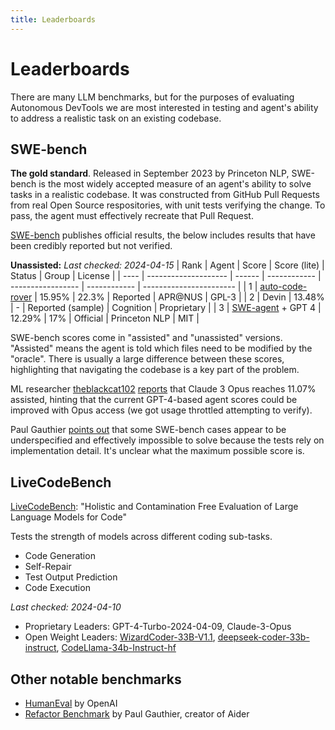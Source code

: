 ```yaml
---
title: Leaderboards
---
```


# Leaderboards

There are many LLM benchmarks, but for the purposes of evaluating Autonomous DevTools we are most interested in testing and agent's ability to address a realistic task on an existing codebase.

## SWE-bench
**The gold standard**. Released in September 2023 by Princeton NLP, SWE-bench is the most widely accepted measure of an agent's ability to solve tasks in a realistic codebase. It was constructed from GitHub Pull Requests from real Open Source respositories, with unit tests verifying the change. To pass, the agent must effectively recreate that Pull Request.

[SWE-bench](https://www.swebench.com) publishes official results, the below includes results that have been credibly reported but not verified. 

**Unassisted:**
*Last checked: 2024-04-15*
| Rank | Agent                | Score  | Score (lite) | Status            | Group        | License                 |
| ---- | -------------------- | ------ | ------------ | ----------------- | ------------ | ----------------------- |
| 1    | [auto-code-rover](https://github.com/nus-apr/auto-code-rover)      | 15.95%  | 22.3%            | Reported          | APR@NUS      | GPL-3                   |
| 2    | Devin                | 13.48% | -            | Reported (sample)  | Cognition    | Proprietary |
| 3    | [SWE-agent](https://swe-agent.com/) + GPT 4    | 12.29% | 17%          | Official          | Princeton NLP  | MIT                     |


SWE-bench scores come in "assisted" and "unassisted" versions. "Assisted" means the agent is told which files need to be modified by the "oracle". There is usually a large difference between these scores, highlighting that navigating the codebase is a key part of the problem.

ML researcher [theblackcat102](https://github.com/theblackcat102) [reports](https://x.com/zraytam/status/1769523013501039070) that Claude 3 Opus reaches 11.07% assisted, hinting that the current GPT-4-based agent scores could be improved with Opus access (we got usage throttled attempting to verify).

Paul Gauthier [points out](https://github.com/princeton-nlp/SWE-bench/issues/72) that some SWE-bench cases appear to be underspecified and effectively impossible to solve because the tests rely on implementation detail. It's unclear what the maximum possible score is.

## LiveCodeBench

[LiveCodeBench](https://livecodebench.github.io/leaderboard.html): "Holistic and Contamination Free Evaluation of Large Language Models for Code"

Tests the strength of models across different coding sub-tasks.

* Code Generation
* Self-Repair
* Test Output Prediction
* Code Execution

*Last checked: 2024-04-10*
* Proprietary Leaders: GPT-4-Turbo-2024-04-09, Claude-3-Opus
* Open Weight Leaders: [WizardCoder-33B-V1.1](https://huggingface.co/WizardLM/WizardCoder-33B-V1.1), [deepseek-coder-33b-instruct](https://huggingface.co/deepseek-ai/deepseek-coder-33b-instruct), [CodeLlama-34b-Instruct-hf](https://huggingface.co/codellama/CodeLlama-34b-Instruct-hf)


## Other notable benchmarks

* [HumanEval](https://paperswithcode.com/sota/code-generation-on-humaneval) by OpenAI
* [Refactor Benchmark](https://github.com/paul-gauthier/refactor-benchmark) by Paul Gauthier, creator of Aider